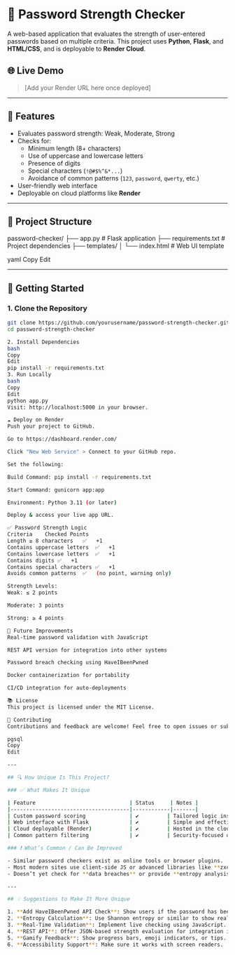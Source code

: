 # 🔐 Password Strength Checker

A web-based application that evaluates the strength of user-entered passwords based on multiple criteria. This project uses **Python**, **Flask**, and **HTML/CSS**, and is deployable to **Render Cloud**.

## 🌐 Live Demo
> [Add your Render URL here once deployed]

---

## 📌 Features

- Evaluates password strength: Weak, Moderate, Strong
- Checks for:
  - Minimum length (8+ characters)
  - Use of uppercase and lowercase letters
  - Presence of digits
  - Special characters (`!@#$%^&*...`)
  - Avoidance of common patterns (`123`, `password`, `qwerty`, etc.)
- User-friendly web interface
- Deployable on cloud platforms like **Render**

---

## 📁 Project Structure

password-checker/
├── app.py # Flask application
├── requirements.txt # Project dependencies
├── templates/
│ └── index.html # Web UI template

yaml
Copy
Edit

---

## 🚀 Getting Started

### 1. Clone the Repository
```bash
git clone https://github.com/yourusername/password-strength-checker.git
cd password-strength-checker

2. Install Dependencies
bash
Copy
Edit
pip install -r requirements.txt
3. Run Locally
bash
Copy
Edit
python app.py
Visit: http://localhost:5000 in your browser.

☁️ Deploy on Render
Push your project to GitHub.

Go to https://dashboard.render.com/

Click "New Web Service" > Connect to your GitHub repo.

Set the following:

Build Command: pip install -r requirements.txt

Start Command: gunicorn app:app

Environment: Python 3.11 (or later)

Deploy & access your live app URL.

✅ Password Strength Logic
Criteria	Checked	Points
Length ≥ 8 characters	✅	+1
Contains uppercase letters	✅	+1
Contains lowercase letters	✅	+1
Contains digits	✅	+1
Contains special characters	✅	+1
Avoids common patterns	✅	(no point, warning only)

Strength Levels:
Weak: ≤ 2 points

Moderate: 3 points

Strong: ≥ 4 points

🎯 Future Improvements
Real-time password validation with JavaScript

REST API version for integration into other systems

Password breach checking using HaveIBeenPwned

Docker containerization for portability

CI/CD integration for auto-deployments

📚 License
This project is licensed under the MIT License.

🤝 Contributing
Contributions and feedback are welcome! Feel free to open issues or submit pull requests.

pgsql
Copy
Edit

---

## 🔍 How Unique Is This Project?

### ✅ What Makes It Unique

| Feature                              | Status     | Notes |
|--------------------------------------|------------|-------|
| Custom password scoring              | ✔️         | Tailored logic instead of relying on libraries like zxcvbn |
| Web interface with Flask             | ✔️         | Simple and effective web app |
| Cloud deployable (Render)            | ✔️         | Hosted in the cloud, usable from anywhere |
| Common pattern filtering             | ✔️         | Security-focused detail |

### ❗ What’s Common / Can Be Improved

- Similar password checkers exist as online tools or browser plugins.
- Most modern sites use client-side JS or advanced libraries like **zxcvbn**.
- Doesn’t yet check for **data breaches** or provide **entropy analysis**.

---

## 💡 Suggestions to Make It More Unique

1. **Add HaveIBeenPwned API Check**: Show users if the password has been leaked.
2. **Entropy Calculation**: Use Shannon entropy or similar to show real strength.
3. **Real-Time Validation**: Implement live checking using JavaScript.
4. **REST API**: Offer JSON-based strength evaluation for integration in other apps.
5. **Gamify Feedback**: Show progress bars, emoji indicators, or tips.
6. **Accessibility Support**: Make sure it works with screen readers.
